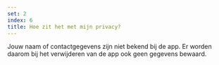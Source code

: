 ```yaml
---
set: 2
index: 6
title: Hoe zit het met mijn privacy?
---
```

Jouw naam of contactgegevens zijn niet bekend bij de app. Er worden daarom bij het verwijderen van de app ook geen gegevens bewaard.
